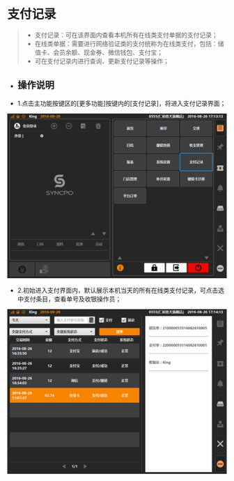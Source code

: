 # 支付记录  
> * 支付记录：可在该界面内查看本机所有在线类支付单据的支付记录；
> * 在线类单据：需要进行网络验证类的支付统称为在线类支付，包括：储值卡、会员余额、现金券、微信钱包、支付宝；
> * 可在支付记录内进行查询、更新支付记录等操作；

* ## 操作说明
* 1.点击主功能按键区的[更多功能]按键内的[支付记录]，将进入支付记录界面；  

![](19支付记录.png)
  

* 2.初始进入支付界面内，默认展示本机当天的所有在线类支付记录，可点击选中支付条目，查看单号及收银操作员；  

![](19支付记录-1.png)
 




  


  
  

